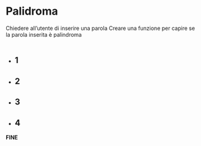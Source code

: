 # Palidroma

Chiedere all’utente di inserire una parola
Creare una funzione per capire se la parola inserita è palindroma
<br>
<br>

- **1**
  - 
- **2**
  - 
- **3**
  - 
- **4**
  - 
**FINE** 




